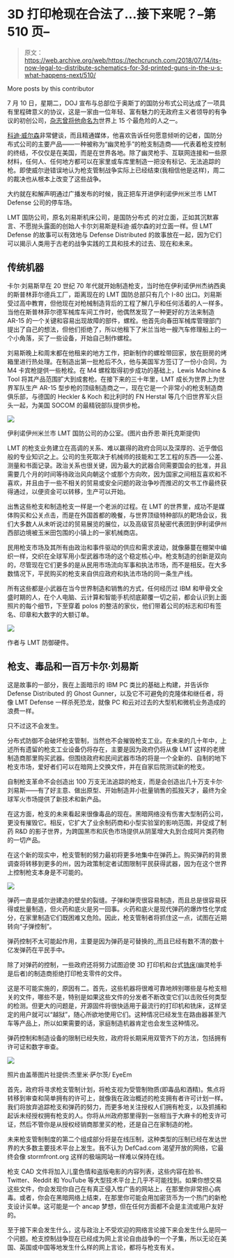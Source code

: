 # 3D 打印枪现在合法了…接下来呢？–第 510 页–

> 原文：<https://web.archive.org/web/https://techcrunch.com/2018/07/14/its-now-legal-to-distribute-schematics-for-3d-printed-guns-in-the-u-s-what-happens-next/510/>

More posts by this contributor

7 月 10 日，星期二，DOJ 宣布与总部位于奥斯丁的国防分布式公司达成了一项具有里程碑意义的协议，这是一家由一位年轻、富有魅力的无政府主义者领导的有争议的初创公司，[杂志曾将他命名为](https://web.archive.org/web/20191014205452/https://www.wired.com/2012/12/most-dangerous-people/)世界上 15 个最危险的人之一。

[科迪·威尔森](https://web.archive.org/web/20191014205452/https://en.wikipedia.org/wiki/Cody_Wilson)非常健谈，而且精通媒体，他喜欢告诉任何愿意倾听的记者，国防分布式公司的主要产品——一种被称为“幽灵枪手”的枪支制造商——代表着枪支控制的终结，不仅仅是在美国，而是在世界各地。除了幽灵枪手、互联网连接和一些原材料，任何人、任何地方都可以在家里或车库里制造一把没有标记、无法追踪的枪。即使威尔逊错误地认为枪支管制战争实际上已经结束(我相信他是这样)，周二的裁决也从根本上改变了这些战争。

大约就在和解声明通过广播发布的时候，我正把车开进伊利诺伊州米兰市 LMT Defense 公司的停车场。

LMT 国防公司，原名刘易斯机床公司，是国防分布式 的对立面，正如其沉默寡言、不愿抛头露面的创始人卡尔刘易斯是科迪·威尔森的对立面一样。但 LMT Defense 的故事可以有效地与 Defense Distributed 的故事放在一起，因为它们可以揭示人类用于古老的战争实践的工具和技术的过去、现在和未来。

## 传统机器

卡尔·刘易斯早在 20 世纪 70 年代就开始制造枪支，当时他在伊利诺伊州杰纳西奥的斯普林菲尔德兵工厂，距离现在的 LMT 国防总部只有几个 I-80 出口。刘易斯受过高中教育，但他现在对枪械制造背后的工程了解几乎和任何活着的人一样多。当他在斯普林菲尔德军械库车间工作时，他偶然发现了一种更好的方法来制造 AR-15 的一个关键和容易出现故障的部件，螺栓。他首先向春田军械库管理部门提出了自己的想法，但他们拒绝了，所以他租下了米兰当地一艘汽车修理船上的一个小角落，买了一些设备，开始自己制作螺栓。

刘易斯晚上和周末都在他租来的地方工作，把新制作的螺栓带回家，放在厨房的烤箱里进行热处理。在制造出第一批枪后不久，他与美国军方签订了一份小合同，为 M4 卡宾枪提供一些枪栓。在 M4 螺栓取得初步成功的基础上，Lewis Machine & Tool 将其产品范围扩大到成套枪。在接下来的三十年里，LMT 成长为世界上为世界军队生产 AR-15 型步枪的顶级制造商之一，现在它是一个非常小的枪支制造商俱乐部，与德国的 Heckler & Koch 和比利时的 FN Herstal 等几个旧世界军火巨头一起，为美国 SOCOM 的最精锐部队提供步枪。

![](img/1f6408704038d82cf7e2f8c99628eea9.png)

伊利诺伊州米兰市 LMT 国防公司的办公室。(图片由乔恩·斯托克斯提供)

LMT 的枪支业务建立在高调的关系、难以赢得的政府合同以及深厚的、近乎僧侣般的专业知识之上。公司的生死取决于机械师的技能和工艺工程的东西——公差、测量和书面记录。政治关系也很关键，因为最大的武器合同需要国会的批准，并且需要几个月的时间等待政治风向朝这个或那个方向吹，因为国家之间相互喜欢和不喜欢，并且由于一些不相关的贸易或安全问题的政治争吵而推迟的文书工作最终获得通过，以便资金可以转移，生产可以开始。

出售这些枪支和制造枪支一样是一个老派的过程。在 LMT 的世界里，成功不是媒体购买和公关点击，而是在外国首都的晚餐，与世界顶级特种部队的靶场会议，我们大多数人从未听说过的贸易展览的展位，以及高级官员秘密代表团到伊利诺伊州西部边境被玉米田包围的小镇上的一家机械商店。

民用枪支市场及其所有由政治和事件驱动的供应和需求波动，就像藤蔓在棚架中编织一样，交织在全球军用小型武器市场的这个稳定核心中。枪支制造的创新是双向的，尽管现在它们更多的是从民用市场流向军事和执法市场，而不是相反。在大多数情况下，平民购买的枪支来自供应政府和执法市场的同一条生产线。

所有这些都是小武器在当今世界制造和销售的方式，任何经历过 IBM 和甲骨文全盛时期的人，在个人电脑、云计算和智能手机彻底颠覆一切之前，都会认识到上面照片的每个细节，下至穿着 polos 的整洁的家伙，他们带着公司的标志和印有签名、印章和大数字的大额订单。

![](img/ea5fb24c862a966873501e90150d9018.png)

作者与 LMT 防御硬件。

## 枪支、毒品和一百万卡尔·刘易斯

这是故事的一部分，我在上面暗示的 IBM PC 类比的基础上构建，并告诉你 Defense Distributed 的 Ghost Gunner，以及它不可避免的克隆体和继任者，将像 LMT Defense 一样杀死恐龙，就像 PC 和云对过去的大型机和微机业务造成的浪费一样。

只不过这不会发生。

分布式防御不会破坏枪支管制，当然也不会摧毁枪支工业。在未来的几十年中，上述所有遗留的枪支工业设备仍将存在，主要是因为政府仍将从像 LMT 这样的老牌制造商那里购买武器。但围绕政府和民间武器市场的将是一个全新的、自制的地下枪支市场，爱好者们可以在暗网上交换文件，并在自家后院测试新的枪支。

自制枪支革命不会创造出 100 万支无法追踪的枪支，而是会创造出几十万支卡尔·刘易斯——有了好主意、做出原型、开始制造并小批量销售的孤独天才，最终为全球军火市场提供了新技术和新产品。

在这方面，枪支的未来看起来很像毒品的现在。黑暗网络没有伤害大型制药公司，更没有摧毁它。相反，它扩大了业余制药商和小型实验室的影响范围，并促成了制药 R&D 的影子世界，为跨国黑市和灰色市场提供从阴茎增大丸到合成阿片类药物的一切产品。

在这个新的现实中，枪支管制的努力最初将更多地集中在弹药上。购买弹药的背景调查将转移到更多的州，因为政策制定者试图限制平民获得武器，因为在这个世界上控制枪支本身是不可能的。

![](img/4cdd81abca221e8178261cb463bb406f.png)

弹药一直是威尔逊建造的壁垒的裂缝。子弹和弹壳很容易制造，而且总是很容易获得或批量制造，但火药和底火是另一回事。火药和底火是现代弹药的爆炸性化学成分，在家里制造它们既困难又危险。因此，枪支管制者将抓住这一点，试图在近期转向“子弹控制”。

弹药控制不太可能起作用，主要是因为弹药是可替换的,,而且已经有数不清的数十亿发弹药在平民手中。

除了对弹药的控制，一些政府还将努力试图迫使 3D 打印机和台式[铣床](%E2%80%9Chttps://en.wikipedia.org/wiki/Milling_(machining)%E2%80%9D)(幽灵枪手是后者)的制造商拒绝打印枪支零件的文件。

这是不可能实施的，原因有二。首先，这些机器将很难可靠地辨别哪些是与枪支相关的文件，哪些不是，特别是如果这些文件的分发者不断改变它们以击败任何类型的检测。但更大的问题是，开源固件将很快适用于最流行的打印机和铣床，这样坚定的用户就可以“越狱”，随心所欲地使用它们。这种情况已经发生在路由器甚至汽车等产品上，所以如果需要的话，家庭制造机器肯定也会发生这种情况。

弹药控制和制造设备的限制已经失败，政府将长期采用双管齐下的方法，包括拥有许可证和数字审查。

![](img/62af959e3d2e3c3bbc2335d8bb647c0c.png)

照片由盖蒂图片社提供:杰里米·萨尔茨/ EyeEm

首先，政府将寻求枪支管制计划，将枪支视为受管制物质(即毒品和酒精)。焦点将转移到审查和简单拥有的许可上，就像我在政治概述的枪支拥有者许可计划一样。我们将放弃追踪枪支和弹药的努力，而更多地关注授权人们拥有枪支，以及抓捕和起诉未经授权拥有枪支的人。你将从州政府那里得到一张相当于大麻卡的枪支许可证，然后不管你是从授权经销商那里买的枪，还是自己在家制造的枪。

未来枪支管制制度的第二个组成部分将是在线压制，这种类型的压制已经在发达世界的大多数主要技术平台上发生。我不认为 DefCad.com 渴望开放的网络，它最终会像 stormfront.org 这样的极端网站一样难以保持在线。

枪支 CAD 文件将加入儿童色情和盗版电影的内容列表，这些内容在脸书、Twitter、Reddit 和 YouTube 等大型技术平台上几乎不可能找到。如果你想交易这些文件，你会发现你自己在有真正侵入性广告的网站上，在那里你非常担心病毒。或者，你会在黑暗网络上结束，在那里你可能会用加密货币为一个热门的新枪支设计买单。这可能是一个 ancap 梦想，但在任何方面都不会是主流或用户友好的。

至于接下来会发生什么，这与政治上不受欢迎的网络言论接下来会发生什么是同一个问题。枪支控制战争现在已经成为网上言论自由战争的一个子集，所以无论在美国、英国或中国等地发生什么样的网上言论，都将与枪支有关。